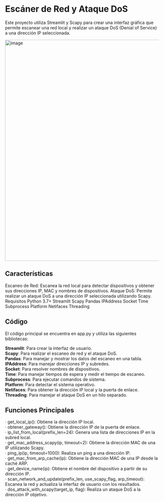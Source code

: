 # Escáner de Red y Ataque DoS
Este proyecto utiliza Streamlit y Scapy para crear una interfaz gráfica que permite escanear una red local y realizar un ataque DoS (Denial of Service) a una dirección IP seleccionada.

<img width="1180" height="724" alt="image" src="https://github.com/user-attachments/assets/3407dbdb-8cac-49f7-afd1-6cae011f9df1" />

## Características
Escaneo de Red: Escanea la red local para detectar dispositivos y obtener sus direcciones IP, MAC y nombres de dispositivos.
Ataque DoS: Permite realizar un ataque DoS a una dirección IP seleccionada utilizando Scapy.
Requisitos
Python 3.7+
Streamlit
Scapy
Pandas
IPAddress
Socket
Time
Subprocess
Platform
Netifaces
Threading

## Código
El código principal se encuentra en app.py y utiliza las siguientes bibliotecas:

**Streamlit**: Para crear la interfaz de usuario.<br>
**Scapy**: Para realizar el escaneo de red y el ataque DoS.<br>
**Pandas**: Para manejar y mostrar los datos del escaneo en una tabla.<br>
**IPAddress**: Para manejar direcciones IP y subredes.<br>
**Socket**: Para resolver nombres de dispositivos.<br>
**Time**: Para manejar tiempos de espera y medir el tiempo de escaneo.<br>
**Subprocess**: Para ejecutar comandos de sistema.<br>
**Platform**: Para detectar el sistema operativo.<br>
**Netifaces**: Para obtener la dirección IP local y la puerta de enlace.<br>
**Threading**: Para manejar el ataque DoS en un hilo separado.<br>

## Funciones Principales
· get_local_ip(): Obtiene la dirección IP local.<br>
· obtener_gateway(): Obtiene la dirección IP de la puerta de enlace.<br>
· ip_list_from_local(prefix_len=24): Genera una lista de direcciones IP en la subred local.<br>
· get_mac_address_scapy(ip, timeout=2): Obtiene la dirección MAC de una IP utilizando Scapy.<br>
· ping_ip(ip, timeout=1000): Realiza un ping a una dirección IP.<br>
· get_mac_from_arp_cache(ip): Obtiene la dirección MAC de una IP desde la caché ARP.<br>
· get_device_name(ip): Obtiene el nombre del dispositivo a partir de su dirección IP.<br>
· scan_network_and_update(prefix_len, use_scapy_flag, arp_timeout): Escanea la red y actualiza la interfaz de usuario con los resultados.<br>
· dos_attack_with_scapy(target_ip, flag): Realiza un ataque DoS a la dirección IP objetivo.

